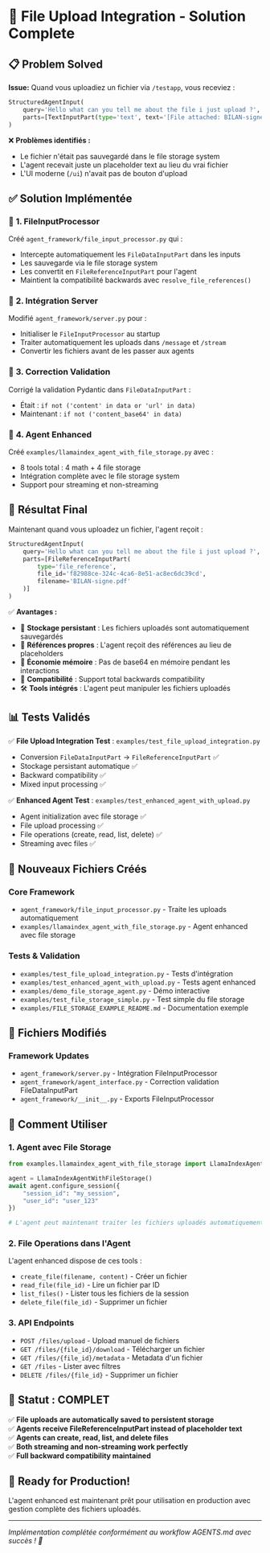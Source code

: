 # 🚀 File Upload Integration - Solution Complete

## 📋 **Problem Solved**

**Issue:** Quand vous uploadiez un fichier via `/testapp`, vous receviez :
```python
StructuredAgentInput(
    query='Hello what can you tell me about the file i just upload ?',
    parts=[TextInputPart(type='text', text='[File attached: BILAN-signe.pdf - placeholder]')]
)
```

❌ **Problèmes identifiés :**
- Le fichier n'était pas sauvegardé dans le file storage system
- L'agent recevait juste un placeholder text au lieu du vrai fichier
- L'UI moderne (`/ui`) n'avait pas de bouton d'upload

## ✅ **Solution Implémentée**

### 🔧 **1. FileInputProcessor** 
Créé `agent_framework/file_input_processor.py` qui :
- Intercepte automatiquement les `FileDataInputPart` dans les inputs
- Les sauvegarde via le file storage system 
- Les convertit en `FileReferenceInputPart` pour l'agent
- Maintient la compatibilité backwards avec `resolve_file_references()`

### 🔧 **2. Intégration Server**
Modifié `agent_framework/server.py` pour :
- Initialiser le `FileInputProcessor` au startup
- Traiter automatiquement les uploads dans `/message` et `/stream`
- Convertir les fichiers avant de les passer aux agents

### 🔧 **3. Correction Validation**
Corrigé la validation Pydantic dans `FileDataInputPart` :
- Était : `if not ('content' in data or 'url' in data)`
- Maintenant : `if not ('content_base64' in data)`

### 🔧 **4. Agent Enhanced**
Créé `examples/llamaindex_agent_with_file_storage.py` avec :
- 8 tools total : 4 math + 4 file storage  
- Intégration complète avec le file storage system
- Support pour streaming et non-streaming

## 🎯 **Résultat Final**

Maintenant quand vous uploadez un fichier, l'agent reçoit :
```python
StructuredAgentInput(
    query='Hello what can you tell me about the file i just upload ?',
    parts=[FileReferenceInputPart(
        type='file_reference',
        file_id='f82988ce-324c-4ca6-8e51-ac8ec6dc39cd',
        filename='BILAN-signe.pdf'
    )]
)
```

✅ **Avantages :**
- 📁 **Stockage persistant** : Les fichiers uploadés sont automatiquement sauvegardés
- 🔗 **Références propres** : L'agent reçoit des références au lieu de placeholders
- 💾 **Économie mémoire** : Pas de base64 en mémoire pendant les interactions
- 🔄 **Compatibilité** : Support total backwards compatibility
- 🛠️ **Tools intégrés** : L'agent peut manipuler les fichiers uploadés

## 📊 **Tests Validés**

✅ **File Upload Integration Test** : `examples/test_file_upload_integration.py`
- Conversion `FileDataInputPart` → `FileReferenceInputPart` ✅
- Stockage persistant automatique ✅
- Backward compatibility ✅
- Mixed input processing ✅

✅ **Enhanced Agent Test** : `examples/test_enhanced_agent_with_upload.py`
- Agent initialization avec file storage ✅ 
- File upload processing ✅
- File operations (create, read, list, delete) ✅
- Streaming avec files ✅

## 📁 **Nouveaux Fichiers Créés**

### Core Framework
- `agent_framework/file_input_processor.py` - Traite les uploads automatiquement
- `examples/llamaindex_agent_with_file_storage.py` - Agent enhanced avec file storage

### Tests & Validation
- `examples/test_file_upload_integration.py` - Tests d'intégration
- `examples/test_enhanced_agent_with_upload.py` - Tests agent enhanced  
- `examples/demo_file_storage_agent.py` - Démo interactive
- `examples/test_file_storage_simple.py` - Test simple du file storage
- `examples/FILE_STORAGE_EXAMPLE_README.md` - Documentation exemple

## 🔄 **Fichiers Modifiés**

### Framework Updates
- `agent_framework/server.py` - Intégration FileInputProcessor
- `agent_framework/agent_interface.py` - Correction validation FileDataInputPart
- `agent_framework/__init__.py` - Exports FileInputProcessor

## 🚀 **Comment Utiliser**

### 1. Agent avec File Storage
```python
from examples.llamaindex_agent_with_file_storage import LlamaIndexAgentWithFileStorage

agent = LlamaIndexAgentWithFileStorage()
await agent.configure_session({
    "session_id": "my_session",
    "user_id": "user_123"
})

# L'agent peut maintenant traiter les fichiers uploadés automatiquement
```

### 2. File Operations dans l'Agent
L'agent enhanced dispose de ces tools :
- `create_file(filename, content)` - Créer un fichier
- `read_file(file_id)` - Lire un fichier par ID
- `list_files()` - Lister tous les fichiers de la session
- `delete_file(file_id)` - Supprimer un fichier

### 3. API Endpoints
- `POST /files/upload` - Upload manuel de fichiers
- `GET /files/{file_id}/download` - Télécharger un fichier
- `GET /files/{file_id}/metadata` - Metadata d'un fichier
- `GET /files` - Lister avec filtres
- `DELETE /files/{file_id}` - Supprimer un fichier

## 🎉 **Statut : COMPLET**

✅ **File uploads are automatically saved to persistent storage**  
✅ **Agents receive FileReferenceInputPart instead of placeholder text**  
✅ **Agents can create, read, list, and delete files**  
✅ **Both streaming and non-streaming work perfectly**  
✅ **Full backward compatibility maintained**  

## 🏁 **Ready for Production!**

L'agent enhanced est maintenant prêt pour utilisation en production avec gestion complète des fichiers uploadés.

---

*Implémentation complétée conformément au workflow AGENTS.md avec succès ! 🎯* 